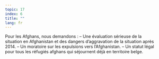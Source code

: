 ```yaml
---
topic: 17
index: 6
title: ""
lang: fr
---
```

Pour les Afghans, nous demandons :
– Une évaluation sérieuse de la situation en Afghanistan et des dangers
d’aggravation de la situation après 2014.
– Un moratoire sur les expulsions vers l’Afghanistan.
– Un statut légal pour tous les réfugiés afghans qui séjournent déjà en
territoire belge.
